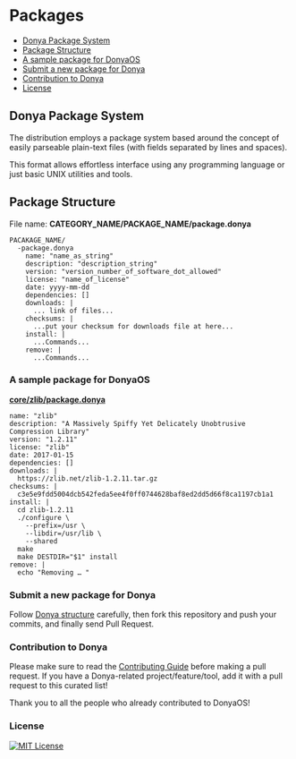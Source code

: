 # Packages

- [Donya Package System](#donya-package-system)
- [Package Structure](#package-structure)
- [A sample package for DonyaOS](#a-sample-package-for-donyaos)
- [Submit a new package for Donya](#submit-a-new-package-for-donya)
- [Contribution to Donya](#contribution-to-donya)
- [License](#license)

## Donya Package System

The distribution employs a package system based around the concept of easily
parseable plain-text files (with fields separated by lines and spaces).

This format allows effortless interface using any programming language or just
basic UNIX utilities and tools.

## Package Structure

File name: **CATEGORY_NAME/PACKAGE_NAME/package.donya**

```
PACAKAGE_NAME/
  -package.donya
    name: "name_as_string"
    description: "description_string"
    version: "version_number_of_software_dot_allowed"
    license: "name_of_license"
    date: yyyy-mm-dd
    dependencies: []
    downloads: |
      ... link of files...
    checksums: |
      ...put your checksum for downloads file at here...
    install: |
      ...Commands...
    remove: |
      ...Commands...
```

### A sample package for DonyaOS

[**core/zlib/package.donya**](core/zlib/package.donya)

```
name: "zlib"
description: "A Massively Spiffy Yet Delicately Unobtrusive Compression Library"
version: "1.2.11"
license: "zlib"
date: 2017-01-15
dependencies: []
downloads: |
  https://zlib.net/zlib-1.2.11.tar.gz
checksums: |
  c3e5e9fdd5004dcb542feda5ee4f0ff0744628baf8ed2dd5d66f8ca1197cb1a1
install: |
  cd zlib-1.2.11
  ./configure \
    --prefix=/usr \
    --libdir=/usr/lib \
    --shared
  make
  make DESTDIR="$1" install
remove: |
  echo "Removing … "
```

### Submit a new package for Donya

Follow [Donya structure](#package-structure) carefully, then fork this repository and push your commits, and finally send Pull Request.

### Contribution to Donya

Please make sure to read the [Contributing Guide](CONTRIBUTING.md) before making a pull request. If you have a Donya-related project/feature/tool, add it with a pull request to this curated list!

Thank you to all the people who already contributed to DonyaOS!

### License

[![MIT License](https://img.shields.io/github/license/DonyaOS/Packages)](LICENSE)
